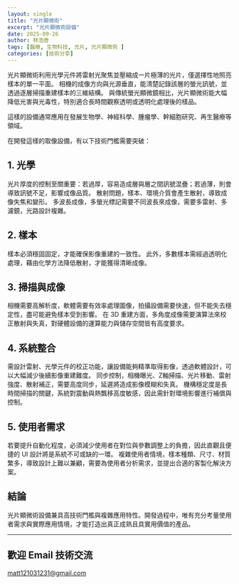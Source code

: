 ```yaml
---
layout: single
title: "光片顯微術"
excerpt: "光片顯微術設備"
date: 2025-09-26
author: 林浩唐
tags: [醫療, 生物科技, 光片, 光片顯微術 ]
categories: [技術分享]
---
```


光片顯微術利用光學元件將雷射光聚焦並壓縮成一片極薄的光片，僅選擇性地照亮樣本的單一平面。
相機的成像方向與光源垂直，能清楚記錄該層的螢光訊號，並透過逐層掃描重建樣本的三維結構。
與傳統螢光顯微鏡相比，光片顯微術能大幅降低光害與光毒性，特別適合長時間觀察透明或透明化處理後的樣品。

這樣的設備通常應用在發展生物學、神經科學、腫瘤學、幹細胞研究、再生醫療等領域。

在開發這樣的取像設備，有以下技術門檻需要突破：

## 1. 光學  
光片厚度的控制至關重要：若過厚，容易造成層與層之間訊號混疊；若過薄，則會導致訊號不足，影響成像品質。
散射問題，樣本、環境介質會產生散射，導致成像失焦和變形。
多波長成像，多螢光標記需要不同波長來成像，需要多雷射、多濾鏡，光路設計複雜。

## 2. 樣本  
樣本必須穩固固定，才能確保影像重建的一致性。
此外，多數樣本需經過透明化處理，藉由化學方法降低散射，才能獲得清晰成像。

## 3. 掃描與成像  
相機需要高解析度，軟體需要有效率處理圖像，拍攝設備需要快速，但不能失去穩定性，盡可能避免樣本受到影響。
在 3D 重建方面，多角度成像需要演算法來校正散射與失真，對硬體設備的運算能力與儲存空間皆有高度要求。

## 4. 系統整合  
需設計雷射、光學元件的校正功能，讓設備能夠精準取得影像，透過軟體設計，可以大幅減少後續影像重建難度。
同步控制，相機曝光、Z軸掃描、光片移動、雷射強度、散射補正，需要高度同步，延遲將造成影像模糊和失真。
機構穩定度是長時間掃描的關鍵，系統對震動與熱飄移高度敏感，因此需針對環境影響進行補償與控制。

## 5. 使用者需求  
若要提升自動化程度，必須減少使用者在對位與參數調整上的負擔，因此直觀且便捷的 UI 設計將是系統不可或缺的一環。
複雜使用者情境，樣本種類、尺寸、材質繁多，導致設計上難以兼顧，需要為使用者分析需求，並提出合適的客製化解決方案。

## 結論

光片顯微術設備兼具高技術門檻與複雜應用特性。開發過程中，唯有充分考量使用者需求與實際應用情境，才能打造出真正成熟且具實用價值的產品。

---

## 歡迎 Email 技術交流
matt121031231@gmail.com
